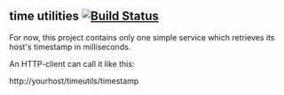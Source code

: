 time utilities [![Build Status](https://secure.travis-ci.org/impactcentre/iif-timeutils.png?branch=master)](http://travis-ci.org/impactcentre/iif-timeutils)
--------------

For now, this project contains only one simple service which retrieves its host's timestamp in milliseconds.

An HTTP-client can call it like this:

http://yourhost/timeutils/timestamp